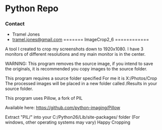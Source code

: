 # Python Repo #



### Contact ###

* Tramel Jones
* tramel.jones@gmail.com
=======
ImageCrop2_6
============

A tool I created to crop my screenshots down to 1920x1080.
I have 3 monitors of different resolutions and my main monitor is in the center. 

WARNING: This program removes the source image, if you intend to save the originals, it is
recommended you copy images to the source folder.

This program requires a source folder specified For me it is X:/Photos/Crop
The processed images will be placed in a new folder called /Results in your source folder.


This program uses Pillow, a fork of PIL

Available here:
https://github.com/python-imaging/Pillow

Extract "PIL/" into your C:/Python26/Lib/site-packages/ folder  (For windows, other operating systems may vary)
Happy Cropping

